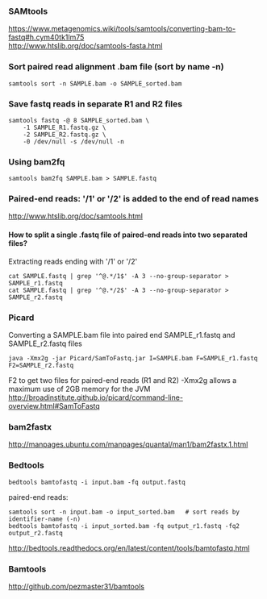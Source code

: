 ### SAMtools
https://www.metagenomics.wiki/tools/samtools/converting-bam-to-fastq#h.cym40tk1lm75<br>
http://www.htslib.org/doc/samtools-fasta.html<br>
### Sort paired read alignment .bam file (sort by name -n)
```
samtools sort -n SAMPLE.bam -o SAMPLE_sorted.bam
```
### Save fastq reads in separate R1 and R2 files
```
samtools fastq -@ 8 SAMPLE_sorted.bam \
    -1 SAMPLE_R1.fastq.gz \
    -2 SAMPLE_R2.fastq.gz \
    -0 /dev/null -s /dev/null -n
```
### Using bam2fq
```
samtools bam2fq SAMPLE.bam > SAMPLE.fastq
```
### Paired-end reads:   '/1' or '/2' is added to the end of read names
http://www.htslib.org/doc/samtools.html
#### How to split a single .fastq file of paired-end reads into two separated files?
Extracting reads ending with '/1' or '/2'
```
cat SAMPLE.fastq | grep '^@.*/1$' -A 3 --no-group-separator > SAMPLE_r1.fastq
cat SAMPLE.fastq | grep '^@.*/2$' -A 3 --no-group-separator > SAMPLE_r2.fastq
```

### Picard
Converting a SAMPLE.bam file into paired end SAMPLE_r1.fastq and SAMPLE_r2.fastq files
```
java -Xmx2g -jar Picard/SamToFastq.jar I=SAMPLE.bam F=SAMPLE_r1.fastq F2=SAMPLE_r2.fastq
```
F2 to get two files for paired-end reads (R1 and R2)
-Xmx2g   allows a maximum use of 2GB memory for the JVM
http://broadinstitute.github.io/picard/command-line-overview.html#SamToFastq

### bam2fastx
http://manpages.ubuntu.com/manpages/quantal/man1/bam2fastx.1.html

### Bedtools
```
bedtools bamtofastq -i input.bam -fq output.fastq
```
paired-end reads:
```
samtools sort -n input.bam -o input_sorted.bam   # sort reads by identifier-name (-n)
bedtools bamtofastq -i input_sorted.bam -fq output_r1.fastq -fq2 output_r2.fastq
```
http://bedtools.readthedocs.org/en/latest/content/tools/bamtofastq.html

### Bamtools
http://github.com/pezmaster31/bamtools
